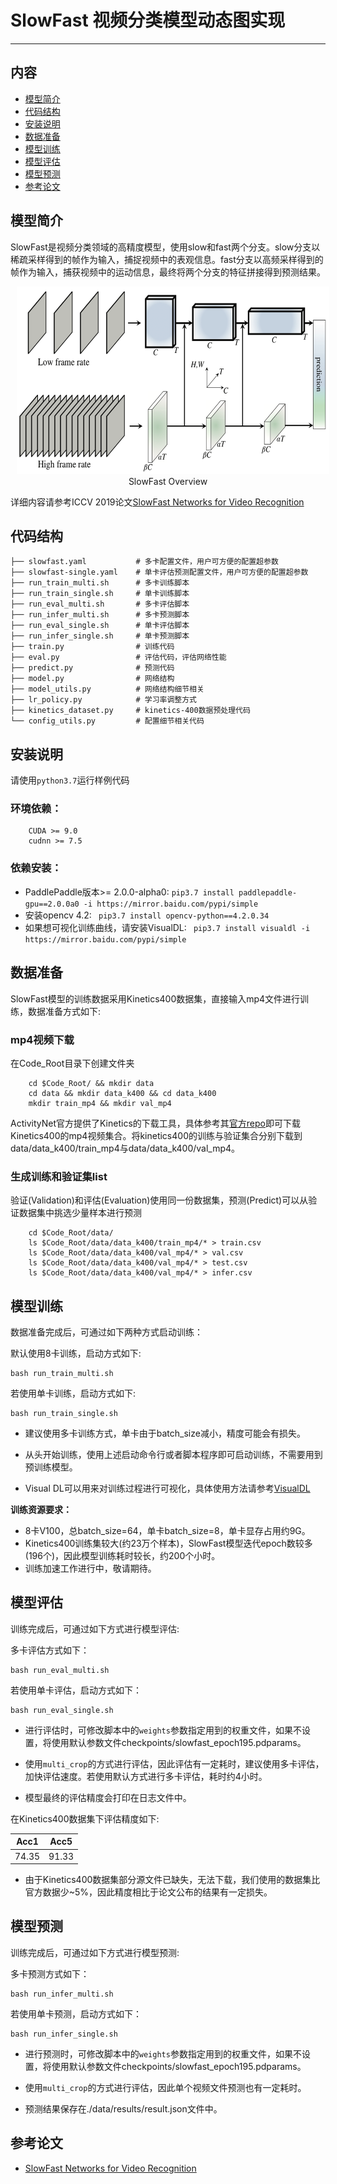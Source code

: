 # SlowFast 视频分类模型动态图实现

---
## 内容

- [模型简介](#模型简介)
- [代码结构](#代码结构)
- [安装说明](#安装说明)
- [数据准备](#数据准备)
- [模型训练](#模型训练)
- [模型评估](#模型评估)
- [模型预测](#模型预测)
- [参考论文](#参考论文)


## 模型简介

SlowFast是视频分类领域的高精度模型，使用slow和fast两个分支。slow分支以稀疏采样得到的帧作为输入，捕捉视频中的表观信息。fast分支以高频采样得到的帧作为输入，捕获视频中的运动信息，最终将两个分支的特征拼接得到预测结果。

<p align="center">
<img src="./SLOWFAST.png" height=300 width=500 hspace='10'/> <br />
SlowFast Overview
</p>

详细内容请参考ICCV 2019论文[SlowFast Networks for Video Recognition](https://arxiv.org/abs/1812.03982)


## 代码结构
```
├── slowfast.yaml           # 多卡配置文件，用户可方便的配置超参数
├── slowfast-single.yaml    # 单卡评估预测配置文件，用户可方便的配置超参数
├── run_train_multi.sh      # 多卡训练脚本
├── run_train_single.sh     # 单卡训练脚本
├── run_eval_multi.sh       # 多卡评估脚本
├── run_infer_multi.sh      # 多卡预测脚本
├── run_eval_single.sh      # 单卡评估脚本
├── run_infer_single.sh     # 单卡预测脚本
├── train.py                # 训练代码
├── eval.py                 # 评估代码，评估网络性能
├── predict.py              # 预测代码
├── model.py                # 网络结构
├── model_utils.py          # 网络结构细节相关
├── lr_policy.py            # 学习率调整方式
├── kinetics_dataset.py     # kinetics-400数据预处理代码
└── config_utils.py         # 配置细节相关代码
```

## 安装说明

请使用```python3.7```运行样例代码

### 环境依赖：

```
    CUDA >= 9.0
    cudnn >= 7.5
```

### 依赖安装：

- PaddlePaddle版本>= 2.0.0-alpha0:
``` pip3.7 install paddlepaddle-gpu==2.0.0a0 -i https://mirror.baidu.com/pypi/simple ```
- 安装opencv 4.2:
``` pip3.7 install opencv-python==4.2.0.34```
- 如果想可视化训练曲线，请安装VisualDL:
``` pip3.7 install visualdl -i https://mirror.baidu.com/pypi/simple```


## 数据准备

SlowFast模型的训练数据采用Kinetics400数据集，直接输入mp4文件进行训练，数据准备方式如下:

### mp4视频下载

在Code\_Root目录下创建文件夹

```
    cd $Code_Root/ && mkdir data
    cd data && mkdir data_k400 && cd data_k400
    mkdir train_mp4 && mkdir val_mp4
```

ActivityNet官方提供了Kinetics的下载工具，具体参考其[官方repo](https://github.com/activitynet/ActivityNet/tree/master/Crawler/Kinetics)即可下载Kinetics400的mp4视频集合。将kinetics400的训练与验证集合分别下载到data/data\_k400/train\_mp4与data/data\_k400/val\_mp4。

### 生成训练和验证集list

验证(Validation)和评估(Evaluation)使用同一份数据集，预测(Predict)可以从验证数据集中挑选少量样本进行预测

```
    cd $Code_Root/data/
    ls $Code_Root/data/data_k400/train_mp4/* > train.csv
    ls $Code_Root/data/data_k400/val_mp4/* > val.csv
    ls $Code_Root/data/data_k400/val_mp4/* > test.csv
    ls $Code_Root/data/data_k400/val_mp4/* > infer.csv
```

## 模型训练

数据准备完成后，可通过如下两种方式启动训练：

默认使用8卡训练，启动方式如下:

    bash run_train_multi.sh

若使用单卡训练，启动方式如下:

    bash run_train_single.sh

- 建议使用多卡训练方式，单卡由于batch\_size减小，精度可能会有损失。

- 从头开始训练，使用上述启动命令行或者脚本程序即可启动训练，不需要用到预训练模型。

- Visual DL可以用来对训练过程进行可视化，具体使用方法请参考[VisualDL](https://github.com/PaddlePaddle/VisualDL)

**训练资源要求：**

*  8卡V100，总batch\_size=64，单卡batch\_size=8，单卡显存占用约9G。
*  Kinetics400训练集较大(约23万个样本)，SlowFast模型迭代epoch数较多(196个)，因此模型训练耗时较长，约200个小时。
*  训练加速工作进行中，敬请期待。


## 模型评估

训练完成后，可通过如下方式进行模型评估:

多卡评估方式如下：

    bash run_eval_multi.sh

若使用单卡评估，启动方式如下：

    bash run_eval_single.sh

- 进行评估时，可修改脚本中的`weights`参数指定用到的权重文件，如果不设置，将使用默认参数文件checkpoints/slowfast_epoch195.pdparams。

- 使用```multi_crop```的方式进行评估，因此评估有一定耗时，建议使用多卡评估，加快评估速度。若使用默认方式进行多卡评估，耗时约4小时。

- 模型最终的评估精度会打印在日志文件中。


在Kinetics400数据集下评估精度如下:

| Acc1 | Acc5 |
| :---: | :---: |
| 74.35 | 91.33 |

- 由于Kinetics400数据集部分源文件已缺失，无法下载，我们使用的数据集比官方数据少~5%，因此精度相比于论文公布的结果有一定损失。

## 模型预测

训练完成后，可通过如下方式进行模型预测:

多卡预测方式如下：

    bash run_infer_multi.sh

若使用单卡预测，启动方式如下：

    bash run_infer_single.sh

- 进行预测时，可修改脚本中的`weights`参数指定用到的权重文件，如果不设置，将使用默认参数文件checkpoints/slowfast_epoch195.pdparams。

- 使用```multi_crop```的方式进行评估，因此单个视频文件预测也有一定耗时。

- 预测结果保存在./data/results/result.json文件中。


## 参考论文

- [SlowFast Networks for Video Recognition](https://arxiv.org/abs/1812.03982)
